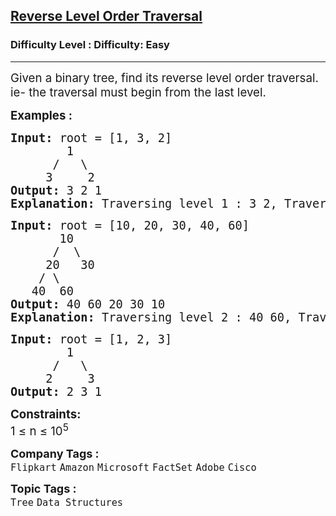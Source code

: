 <h2><a href="https://www.geeksforgeeks.org/problems/reverse-level-order-traversal/1?utm_source=gfg">Reverse Level Order Traversal</a></h2><h3>Difficulty Level : Difficulty: Easy</h3><hr><div class="problems_problem_content__Xm_eO"><p><span style="font-size: 14pt;">Given a binary tree, find its reverse level order traversal. ie- the traversal must begin from the last level. </span></p>
<p><span style="font-size: 14pt;"><strong>Examples :</strong></span></p>
<pre><span style="font-size: 14pt;"><strong>Input: </strong>root = [1, 3, 2]
        1
      /   \
     3     2
<strong>Output:</strong> 3 2 1
<strong>Explanation: </strong>Traversing level 1 : 3 2, Traversing level 0 : 1</span></pre>
<pre><span style="font-size: 14pt;"><strong>Input: </strong>root = [10, 20, 30, 40, 60]
       10
      /  \
     20   30
    / \ 
   40  60
<strong>Output: </strong>40 60 20 30 10
<strong>Explanation: </strong>Traversing level 2 : 40 60, Traversing level 1 : 20 30, Traversing level 0 : 10<br></span></pre>
<pre><span style="font-size: 14pt;"><strong>Input: </strong>root = [1, 2, 3]
        1
      /   \
     2     3
<strong>Output:</strong> 2 3 1</span></pre>
<p><span style="font-size: 14pt;"><strong>Constraints:</strong><br>1 ≤ n ≤ 10<sup>5</sup></span></p></div><p><span style=font-size:18px><strong>Company Tags : </strong><br><code>Flipkart</code>&nbsp;<code>Amazon</code>&nbsp;<code>Microsoft</code>&nbsp;<code>FactSet</code>&nbsp;<code>Adobe</code>&nbsp;<code>Cisco</code>&nbsp;<br><p><span style=font-size:18px><strong>Topic Tags : </strong><br><code>Tree</code>&nbsp;<code>Data Structures</code>&nbsp;